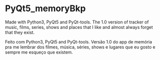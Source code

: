 # PyQt5_memoryBkp

Made with Python3, PyQt5 and PyQt-tools.
The 1.0 version of tracker of music, films, series, shows and places that I like
and almost always forget that they exist.

Feito com Python3, PyQt5 and PyQt-tools.
Versão 1.0 do app de memória pra me lembrar dos filmes, música, séries, shows 
e lugares que eu gosto e sempre me esqueço que existem.
